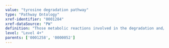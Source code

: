 ```yaml
---
value: "tyrosine degradation pathway"
type: "Pathway Ontology"
xref-identifier: "0001284"
xref-dataSource: "PW"
definition: "Those metabolic reactions involved in the degradation and/or conversion of tyrosine, a non- essential amino acid. Tyrosine is the precursor of several neurotransmitters and hormones. Tyrosine can also be degraded to acetoacetate and fumarate. In plants, tyrosine is the precursor of several families of secondary metabolites."
level: "Level 4+"
parents: ['0001258', '0000052']
---
```

